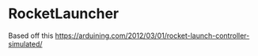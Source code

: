 # RocketLauncher
Based off this
https://arduining.com/2012/03/01/rocket-launch-controller-simulated/
